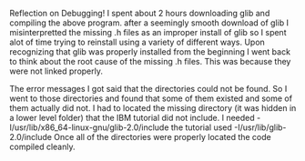 Reflection on Debugging!
I spent about 2 hours downloading glib and compiling the above program.
after a seemingly smooth download of glib I misinterpretted the missing .h files
as an improper install of glib so I spent alot of time trying to reinstall using
a variety of different ways. Upon recognizing that glib was properly installed
from the beginning I went back to think about the root cause of the missing
.h files. This was because they were not linked properly.

The error messages I got said that the directories could not be found. So I went
to those directories and found that some of them existed and some of them actually
did not. I had to located the missing directory (it was hidden in a lower level
folder) that the IBM tutorial did not include. I needed
 -I/usr/lib/x86_64-linux-gnu/glib-2.0/include the tutorial used
 -I/usr/lib/glib-2.0/include Once all of the directories were
properly located the code compiled cleanly.
